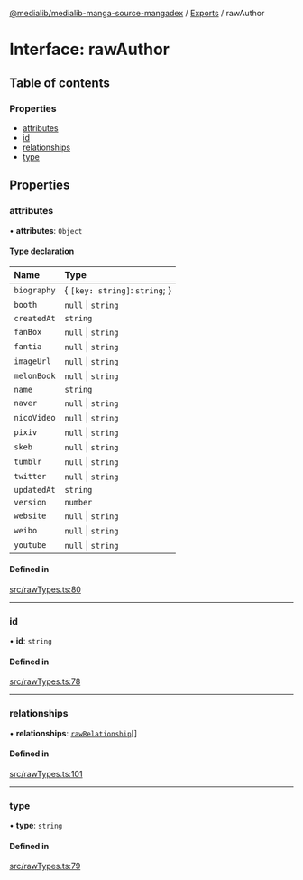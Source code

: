 [@medialib/medialib-manga-source-mangadex](../README.md) / [Exports](../modules.md) / rawAuthor

# Interface: rawAuthor

## Table of contents

### Properties

- [attributes](rawAuthor.md#attributes)
- [id](rawAuthor.md#id)
- [relationships](rawAuthor.md#relationships)
- [type](rawAuthor.md#type)

## Properties

### attributes

• **attributes**: `Object`

#### Type declaration

| Name | Type |
| :------ | :------ |
| `biography` | { `[key: string]`: `string`;  } |
| `booth` | ``null`` \| `string` |
| `createdAt` | `string` |
| `fanBox` | ``null`` \| `string` |
| `fantia` | ``null`` \| `string` |
| `imageUrl` | ``null`` \| `string` |
| `melonBook` | ``null`` \| `string` |
| `name` | `string` |
| `naver` | ``null`` \| `string` |
| `nicoVideo` | ``null`` \| `string` |
| `pixiv` | ``null`` \| `string` |
| `skeb` | ``null`` \| `string` |
| `tumblr` | ``null`` \| `string` |
| `twitter` | ``null`` \| `string` |
| `updatedAt` | `string` |
| `version` | `number` |
| `website` | ``null`` \| `string` |
| `weibo` | ``null`` \| `string` |
| `youtube` | ``null`` \| `string` |

#### Defined in

[src/rawTypes.ts:80](https://github.com/medialib-project/medialib-manga-source-mangadex/blob/873d461/src/rawTypes.ts#L80)

___

### id

• **id**: `string`

#### Defined in

[src/rawTypes.ts:78](https://github.com/medialib-project/medialib-manga-source-mangadex/blob/873d461/src/rawTypes.ts#L78)

___

### relationships

• **relationships**: [`rawRelationship`](rawRelationship.md)[]

#### Defined in

[src/rawTypes.ts:101](https://github.com/medialib-project/medialib-manga-source-mangadex/blob/873d461/src/rawTypes.ts#L101)

___

### type

• **type**: `string`

#### Defined in

[src/rawTypes.ts:79](https://github.com/medialib-project/medialib-manga-source-mangadex/blob/873d461/src/rawTypes.ts#L79)
